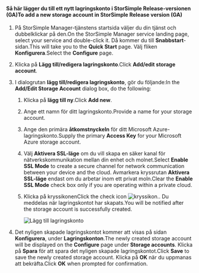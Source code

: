 <!--author=SharS last changed: 9/17/15-->

#### <a name="to-add-a-new-storage-account-in-storsimple-release-version-ga"></a><span data-ttu-id="29397-101">Så här lägger du till ett nytt lagringskonto i StorSimple Release-versionen (GA)</span><span class="sxs-lookup"><span data-stu-id="29397-101">To add a new storage account in StorSimple Release version (GA)</span></span>
1. <span data-ttu-id="29397-102">På StorSimple Manager-tjänstens startsida väljer du din tjänst och dubbelklickar på den.</span><span class="sxs-lookup"><span data-stu-id="29397-102">On the StorSimple Manager service landing page, select your service and double-click it.</span></span> <span data-ttu-id="29397-103">Då kommer du till **Snabbstart**-sidan.</span><span class="sxs-lookup"><span data-stu-id="29397-103">This will take you to the **Quick Start** page.</span></span> <span data-ttu-id="29397-104">Välj fliken **Konfigurera**.</span><span class="sxs-lookup"><span data-stu-id="29397-104">Select the **Configure** page.</span></span>
2. <span data-ttu-id="29397-105">Klicka på **Lägg till/redigera lagringskonto**.</span><span class="sxs-lookup"><span data-stu-id="29397-105">Click **Add/edit storage account**.</span></span>
3. <span data-ttu-id="29397-106">I dialogrutan **lägg till/redigera lagringskonto**, gör du följande:</span><span class="sxs-lookup"><span data-stu-id="29397-106">In the **Add/Edit Storage Account** dialog box, do the following:</span></span>
   
   1. <span data-ttu-id="29397-107">Klicka på **lägg till ny**.</span><span class="sxs-lookup"><span data-stu-id="29397-107">Click **Add new**.</span></span>
   2. <span data-ttu-id="29397-108">Ange ett namn för ditt lagringskonto.</span><span class="sxs-lookup"><span data-stu-id="29397-108">Provide a name for your storage account.</span></span>
   3. <span data-ttu-id="29397-109">Ange den primära **åtkomstnyckeln** för ditt Microsoft Azure-lagringskonto.</span><span class="sxs-lookup"><span data-stu-id="29397-109">Supply the primary **Access Key** for your Microsoft Azure storage account.</span></span>
   4. <span data-ttu-id="29397-110">Välj **Aktivera SSL-läge** om du vill skapa en säker kanal för nätverkskommunikation mellan din enhet och molnet.</span><span class="sxs-lookup"><span data-stu-id="29397-110">Select **Enable SSL Mode** to create a secure channel for network communication between your device and the cloud.</span></span> <span data-ttu-id="29397-111">Avmarkera kryssrutan **Aktivera SSL-läge** endast om du arbetar inom ett privat moln.</span><span class="sxs-lookup"><span data-stu-id="29397-111">Clear the **Enable SSL Mode** check box only if you are operating within a private cloud.</span></span>
   5. <span data-ttu-id="29397-112">Klicka på kryssikonen</span><span class="sxs-lookup"><span data-stu-id="29397-112">Click the check icon</span></span> ![kryssikon](./media/storsimple-configure-new-storage-account/HCS_CheckIcon-include.png)<span data-ttu-id="29397-114">.</span><span class="sxs-lookup"><span data-stu-id="29397-114">.</span></span> <span data-ttu-id="29397-115">Du meddelas när lagringskontot har skapats.</span><span class="sxs-lookup"><span data-stu-id="29397-115">You will be notified after the storage account is successfully created.</span></span>
      
      ![Lägg till lagringskonto](./media/storsimple-configure-new-storage-account/HCS_AddStorageAccount-include.png)
4. <span data-ttu-id="29397-117">Det nyligen skapade lagringskontot kommer att visas på sidan **Konfigurera**, under **Lagringskonton**.</span><span class="sxs-lookup"><span data-stu-id="29397-117">The newly created storage account will be displayed on the **Configure** page under **Storage accounts**.</span></span> <span data-ttu-id="29397-118">Klicka på **Spara** för att spara det nyligen skapade lagringskontot.</span><span class="sxs-lookup"><span data-stu-id="29397-118">Click **Save** to save the newly created storage account.</span></span> <span data-ttu-id="29397-119">Klicka på **OK** när du uppmanas att bekräfta.</span><span class="sxs-lookup"><span data-stu-id="29397-119">Click **OK** when prompted for confirmation.</span></span>

